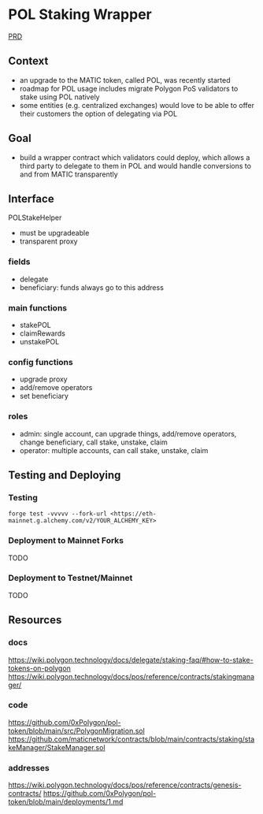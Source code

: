 # POL Staking Wrapper

[PRD](https://docs.google.com/document/d/1PwTVnWjTxxA98-26tN37Pp5meFiLLuuIZ99SvzExDF4/edit?pli=1#heading=h.v8evnmugpcqi)

## Context

- an upgrade to the MATIC token, called POL, was recently started
- roadmap for POL usage includes migrate Polygon PoS validators to stake using POL natively
- some entities (e.g. centralized exchanges) would love to be able to offer their customers the option of delegating via POL

## Goal

- build a wrapper contract which validators could deploy, which allows a third party to delegate to them in POL and would handle conversions to and from MATIC transparently

## Interface

POLStakeHelper

- must be upgradeable
- transparent proxy

### fields

- delegate
- beneficiary: funds always go to this address

### main functions

- stakePOL
- claimRewards
- unstakePOL

### config functions

- upgrade proxy
- add/remove operators
- set beneficiary

### roles

- admin: single account, can upgrade things, add/remove operators, change beneficiary, call stake, unstake, claim
- operator: multiple accounts, can call stake, unstake, claim

## Testing and Deploying

### Testing

```shell
forge test -vvvvv --fork-url <https://eth-mainnet.g.alchemy.com/v2/YOUR_ALCHEMY_KEY>
```

### Deployment to Mainnet Forks

TODO

### Deployment to Testnet/Mainnet

TODO

## Resources

### docs

https://wiki.polygon.technology/docs/delegate/staking-faq/#how-to-stake-tokens-on-polygon
https://wiki.polygon.technology/docs/pos/reference/contracts/stakingmanager/

### code

https://github.com/0xPolygon/pol-token/blob/main/src/PolygonMigration.sol
https://github.com/maticnetwork/contracts/blob/main/contracts/staking/stakeManager/StakeManager.sol

### addresses

https://wiki.polygon.technology/docs/pos/reference/contracts/genesis-contracts/
https://github.com/0xPolygon/pol-token/blob/main/deployments/1.md
